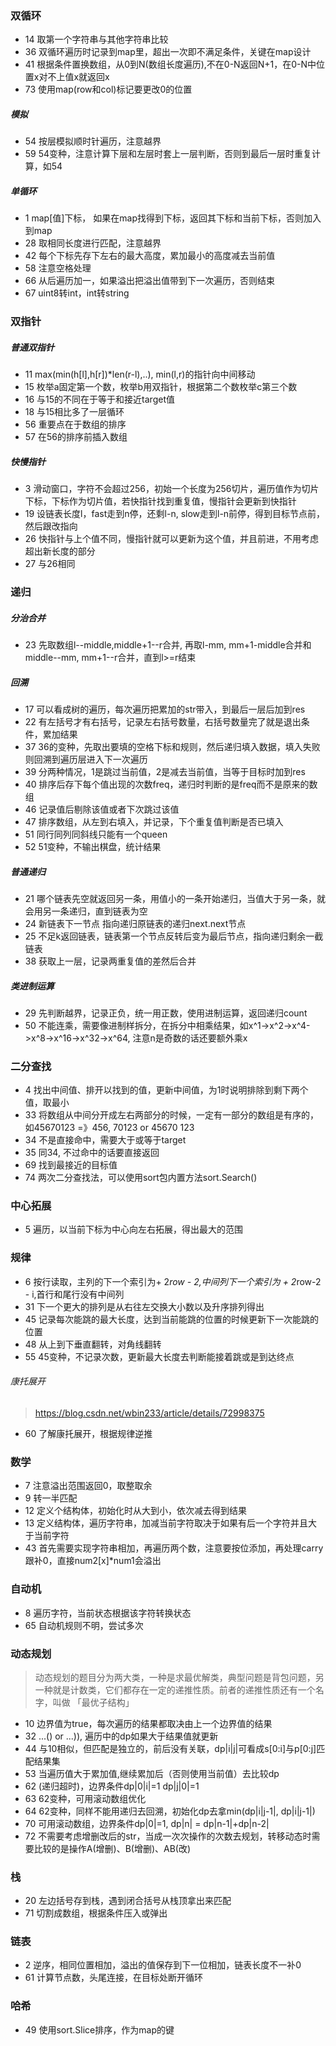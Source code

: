 ### 双循环
* 14 取第一个字符串与其他字符串比较
* 36 双循环遍历时记录到map里，超出一次即不满足条件，关键在map设计
* 41 根据条件置换数组，从0到N(数组长度遍历),不在0-N返回N+1，在0-N中位置x对不上值x就返回x
* 73 使用map(row和col)标记要更改0的位置
##### 模拟
* 54 按层模拟顺时针遍历，注意越界
* 59 54变种，注意计算下层和左层时套上一层判断，否则到最后一层时重复计算，如54
##### 单循环
* 1 map[值]下标， 如果在map找得到下标，返回其下标和当前下标，否则加入到map
* 28 取相同长度进行匹配，注意越界
* 42 每个下标先存下左右的最大高度，累加最小的高度减去当前值
* 58 注意空格处理
* 66 从后遍历加一，如果溢出把溢出值带到下一次遍历，否则结束
* 67 uint8转int，int转string
### 双指针
##### 普通双指针
* 11 max(min(h[l],h[r])*len(r-l),..), min(l,r)的指针向中间移动
* 15 枚举a固定第一个数，枚举b用双指针，根据第二个数枚举c第三个数
* 16 与15的不同在于等于和接近target值
* 18 与15相比多了一层循环
* 56 重要点在于数组的排序
* 57 在56的排序前插入数组
##### 快慢指针
* 3 滑动窗口，字符不会超过256，初始一个长度为256切片，遍历值作为切片下标，下标作为切片值，若快指针找到重复值，慢指针会更新到快指针
* 19 设链表长度l，fast走到n停，还剩l-n, slow走到l-n前停，得到目标节点前，然后跟改指向
* 26 快指针与上个值不同，慢指针就可以更新为这个值，并且前进，不用考虑超出新长度的部分
* 27 与26相同

### 递归
##### 分治合并
* 23 先取数组l--middle,middle+1--r合并, 再取l-mm, mm+1-middle合并和middle--mm, mm+1--r合并，直到l>=r结束
##### 回溯
* 17 可以看成树的遍历，每次遍历把累加的str带入，到最后一层后加到res
* 22 有左括号才有右括号，记录左右括号数量，右括号数量完了就是退出条件，累加结果
* 37 36的变种，先取出要填的空格下标和规则，然后递归填入数据，填入失败则回溯到遍历层进入下一次遍历
* 39 分两种情况，1是跳过当前值，2是减去当前值，当等于目标时加到res
* 40 排序后存下每个值出现的次数freq，递归时判断的是freq而不是原来的数组
* 46 记录值后剔除该值或者下次跳过该值
* 47 排序数组，从左到右填入，并记录，下个重复值判断是否已填入
* 51 同行同列同斜线只能有一个queen
* 52 51变种，不输出棋盘，统计结果
##### 普通递归
* 21 哪个链表先空就返回另一条，用值小的一条开始递归，当值大于另一条，就会用另一条递归，直到链表为空
* 24 新链表下一节点 指向递归原链表的递归next.next节点
* 25 不足k返回链表，链表第一个节点反转后变为最后节点，指向递归剩余一截链表
* 38 获取上一层，记录两重复值的差然后合并
##### 类进制运算
* 29 先判断越界，记录正负，统一用正数，使用进制运算，返回递归count
* 50 不能连乘，需要像进制样拆分，在拆分中相乘结果，如x^1->x^2->x^4->x^8->x^16->x^32->x^64, 注意n是奇数的话还要额外乘x

### 二分查找
* 4 找出中间值、排开以找到的值，更新中间值，为1时说明排除到剩下两个值，取最小
* 33 将数组从中间分开成左右两部分的时候，一定有一部分的数组是有序的， 如45670123 =》456, 70123 or 45670 123
* 34 不是直接命中，需要大于或等于target
* 35 同34, 不过命中的话要直接返回
* 69 找到最接近的目标值
* 74 两次二分查找法，可以使用sort包内置方法sort.Search()
### 中心拓展
* 5 遍历，以当前下标为中心向左右拓展，得出最大的范围
### 规律
* 6 按行读取，主列的下一个索引为+ 2*row - 2,中间列下一个索引为 + 2*row-2 - i,首行和尾行没有中间列 
* 31 下一个更大的排列是从右往左交换大小数以及升序排列得出
* 45 记录每次能跳的最大长度，达到当前能跳的位置的时候更新下一次能跳的位置
* 48 从上到下垂直翻转，对角线翻转
* 55 45变种，不记录次数，更新最大长度去判断能接着跳或是到达终点
###### 康托展开
> https://blog.csdn.net/wbin233/article/details/72998375
* 60 了解康托展开，根据规律逆推

### 数学
* 7 注意溢出范围返回0，取整取余
* 9 转一半匹配
* 12 定义个结构体，初始化时从大到小，依次减去得到结果
* 13 定义结构体，遍历字符串，加减当前字符取决于如果有后一个字符并且大于当前字符
* 43 首先需要实现字符串相加，再遍历两个数，注意要按位添加，再处理carry跟补0，直接num2[x]*num1会溢出
### 自动机
* 8 遍历字符，当前状态根据该字符转换状态
* 65 自动机规则不明，尝试多次
### 动态规划
> 动态规划的题目分为两大类，一种是求最优解类，典型问题是背包问题，另一种就是计数类，它们都存在一定的递推性质。前者的递推性质还有一个名字，叫做 「最优子结构」
* 10 边界值为true，每次遍历的结果都取决由上一个边界值的结果
* 32 ...() or ...)), 遍历中的dp如果大于结果值就更新
* 44 与10相似，但匹配是独立的，前后没有关联，dp|i|j|可看成s[0:i]与p[0:j]匹配结果集
* 53 当遍历值大于累加值,继续累加后（否则使用当前值）去比较dp
* 62 (递归超时)，边界条件dp|0|i|=1 dp|j|0|=1
* 63  62变种，可用滚动数组优化
* 64 62变种，同样不能用递归去回溯，初始化dp去拿min(dp|i|j-1|, dp|i|j-1|)
* 70 可用滚动数组，边界条件dp|0|=1, dp|n| = dp|n-1|+dp|n-2|
* 72 不需要考虑增删改后的str，当成一次次操作的次数去规划，转移动态时需要比较的是操作A(增删)、B(增删)、AB(改)
### 栈
* 20 左边括号存到栈，遇到闭合括号从栈顶拿出来匹配
* 71 切割成数组，根据条件压入或弹出
### 链表
* 2 逆序，相同位置相加，溢出的值保存到下一位相加，链表长度不一补0
* 61 计算节点数，头尾连接，在目标处断开循环
### 哈希
* 49 使用sort.Slice排序，作为map的键